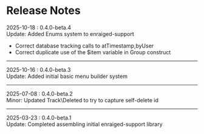 # Release Notes

2025-10-18 : 0.4.0-beta.4  
Update: Added Enums system to enraiged-support

- Correct database tracking calls to atTimestamp,byUser
- Correct duplicate use of the $item variable in Group construct

---

2025-10-16 : 0.4.0-beta.3  
Update: Added initial basic menu builder system

---

2025-07-08 : 0.4.0-beta.2  
Minor: Updated Track\Deleted to try to capture self-delete id

---

2025-03-23 : 0.4.0-beta.1  
Update: Completed assembling initial enraiged-support library
